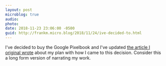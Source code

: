 ```yaml
---
layout: post
microblog: true
audio: 
photo: 
date: 2018-11-23 23:06:00 -0500
guid: http://frankm.micro.blog/2018/11/24/ive-decided-to.html
---
```

I've decided to buy the Google Pixelbook and I've updated [the article I original wrote](https://writing.frankmcpherson.net/computers/2018/10/31/time-for-new-computer.html) about my plan with how I came to this decision. Consider this a long form version of narrating my work. 
